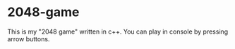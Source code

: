 # 2048-game
This is my "2048 game" written in c++. You can play in console by pressing arrow buttons.
